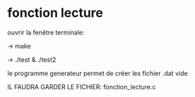 # fonction lecture

ouvrir la fenêtre terminale:

-> make

-> ./test & ./test2


le programme generateur permet de créer les fichier .dat vide

IL FAUDRA GARDER LE FICHIER: fonction_lecture.c

